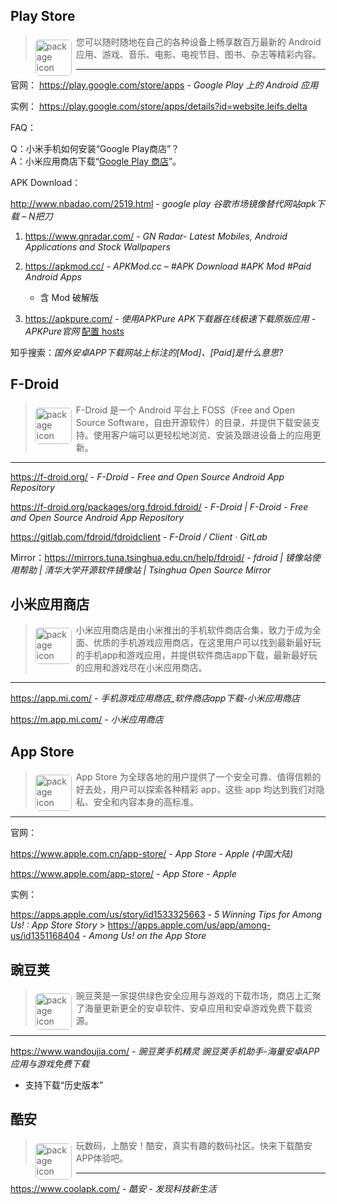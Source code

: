 
## Play Store

> <img src="http://file.market.xiaomi.com/thumbnail/PNG/l114/AppStore/05878658c9db24750bd268eb2983d45bd0bd3883c" alt="package icon" align="left" width="58" hspace="0" vspace="0" style="border-radius: 5px;margin: 7px 7px 0 0;"> 您可以随时随地在自己的各种设备上畅享数百万最新的 Android 应用、游戏、音乐、电影、电视节目、图书、杂志等精彩内容。

----

官网：
https://play.google.com/store/apps - *Google Play 上的 Android 应用*

实例：
https://play.google.com/store/apps/details?id=website.leifs.delta

FAQ：

Q：小米手机如何安装“Google Play商店”？  
A：小米应用商店下载“[Google Play 商店](http://app.xiaomi.com/detail/191)”。

APK Download：

http://www.nbadao.com/2519.html - *google play 谷歌市场镜像替代网站apk下载 – N把刀*

1. https://www.gnradar.com/ - *GN Radar- Latest Mobiles, Android Applications and Stock Wallpapers*

2. https://apkmod.cc/ - *APKMod.cc – #APK Download #APK Mod #Paid Android Apps*
    - 含 Mod 破解版

3. https://apkpure.com/ - *使用APKPure APK下载器在线极速下载原版应用 - APKPure官网* [配置 hosts](https://zhuanlan.zhihu.com/p/47225701)

知乎搜索：*国外安卓APP下载网站上标注的[Mod]、[Paid]是什么意思?*


## F-Droid

> <img src="https://f-droid.org/repo/org.fdroid.fdroid/en-US/icon_0slNR8J9edqDZDoyWABFZrqQONU9EyiNVwM6B3Jui_Q=.png" alt="package icon" align="left" width="58" hspace="0" vspace="0" style="border-radius: 5px;margin: 7px 7px 0 0;"> F-Droid 是一个 Android 平台上 FOSS（Free and Open Source Software，自由开源软件）的目录，并提供下载安装支持。使用客户端可以更轻松地浏览、安装及跟进设备上的应用更新。

----

https://f-droid.org/ - *F-Droid - Free and Open Source Android App Repository*

https://f-droid.org/packages/org.fdroid.fdroid/ - *F-Droid | F-Droid - Free and Open Source Android App Repository*

https://gitlab.com/fdroid/fdroidclient - *F-Droid / Client · GitLab*

Mirror：https://mirrors.tuna.tsinghua.edu.cn/help/fdroid/ - *fdroid | 镜像站使用帮助 | 清华大学开源软件镜像站 | Tsinghua Open Source Mirror*


## 小米应用商店

> <img src="https://t10.market.xiaomi.com/thumbnail/webp/w0/MusicServer/0adee447ec4a0b384954da516096f02cf7d4077f9/webp.webp" alt="package icon" align="left" width="58" hspace="0" vspace="0" style="border-radius: 5px;margin: 7px 7px 0 0;"> 小米应用商店是由小米推出的手机软件商店合集，致力于成为全面、优质的手机游戏应用商店，在这里用户可以找到最新最好玩的手机app和游戏应用，并提供软件商店app下载，最新最好玩的应用和游戏尽在小米应用商店。

----

https://app.mi.com/ - *手机游戏应用商店_软件商店app下载-小米应用商店*

https://m.app.mi.com/ - *小米应用商店*


## App Store

> <img src="https://www.apple.com.cn/v/app-store/b/images/overview/icon_appstore__ev0z770zyxoy_small_2x.png" alt="package icon" align="left" width="58" hspace="0" vspace="0" style="border-radius: 5px;margin: 7px 7px 0 0;"> App Store 为全球各地的用户提供了一个安全可靠、值得信赖的好去处，用户可以探索各种精彩 app，这些 app 均达到我们对隐私、安全和内容本身的高标准。

----

官网：

https://www.apple.com.cn/app-store/ - *App Store - Apple (中国大陆)*

https://www.apple.com/app-store/ - *App Store - Apple*

实例：

https://apps.apple.com/us/story/id1533325663 - *5 Winning Tips for Among Us! : App Store Story* > https://apps.apple.com/us/app/among-us/id1351168404 - *Among Us! on the App Store*


## 豌豆荚

> <img src="https://android-artworks.25pp.com/fs08/2023/05/23/0/110_d144c13d8fff06f529d6107cac0464f3_con_130x130.png" alt="package icon" align="left" width="58" hspace="0" vspace="0" style="border-radius: 5px;margin: 7px 7px 0 0;"> 豌豆荚是一家提供绿色安全应用与游戏的下载市场，商店上汇聚了海量更新更全的安卓软件、安卓应用和安卓游戏免费下载资源。

----

https://www.wandoujia.com/ - *豌豆荚手机精灵 豌豆荚手机助手-海量安卓APP应用与游戏免费下载*

- 支持下载“历史版本”


## 酷安

> <img src="http://file.market.xiaomi.com/thumbnail/PNG/l114/AppStore/0bf75e3126e094536b32e04d927f58a46fee99561" alt="package icon" align="left" width="58" hspace="0" vspace="0" style="border-radius: 5px;margin: 7px 7px 0 0;"> 玩数码，上酷安！酷安，真实有趣的数码社区。快来下载酷安APP体验吧。

----

https://www.coolapk.com/ - *酷安 - 发现科技新生活*
